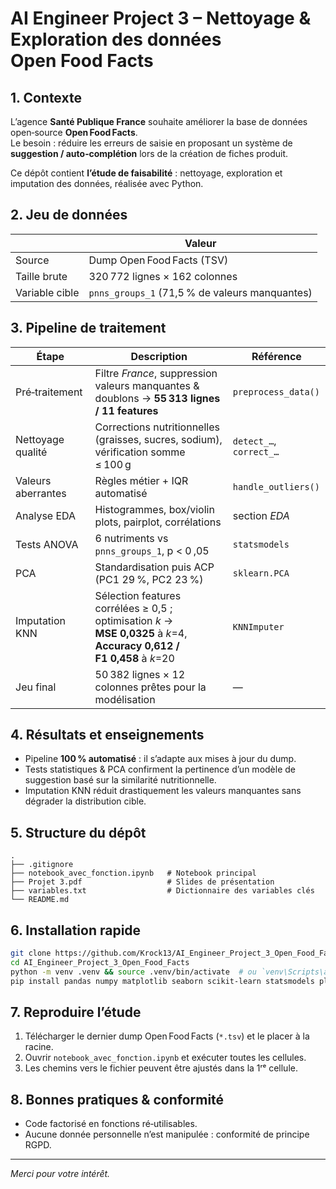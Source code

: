 
# AI Engineer Project 3 – Nettoyage & Exploration des données Open Food Facts

## 1. Contexte

L’agence **Santé Publique France** souhaite améliorer la base de données open‑source **Open Food Facts**.  
Le besoin : réduire les erreurs de saisie en proposant un système de **suggestion / auto‑complétion** lors de la création de fiches produit.

Ce dépôt contient **l’étude de faisabilité** : nettoyage, exploration et imputation des données, réalisée avec Python.

## 2. Jeu de données

| | Valeur |
|---|---|
| Source | Dump Open Food Facts (TSV) |
| Taille brute | 320 772 lignes × 162 colonnes |
| Variable cible | `pnns_groups_1` (71,5 % de valeurs manquantes) |

## 3. Pipeline de traitement

| Étape | Description | Référence |
|-------|-------------|-----------|
| Pré‑traitement | Filtre *France*, suppression valeurs manquantes & doublons → **55 313 lignes / 11 features** | `preprocess_data()` |
| Nettoyage qualité | Corrections nutritionnelles (graisses, sucres, sodium), vérification somme ≤ 100 g | `detect_…`, `correct_…` |
| Valeurs aberrantes | Règles métier + IQR automatisé | `handle_outliers()` |
| Analyse EDA | Histogrammes, box/violin plots, pairplot, corrélations | section *EDA* |
| Tests ANOVA | 6 nutriments vs `pnns_groups_1`, p \< 0 ,05 | `statsmodels` |
| PCA | Standardisation puis ACP (PC1 29 %, PC2 23 %) | `sklearn.PCA` |
| Imputation KNN | Sélection features corrélées ≥ 0,5 ; optimisation *k* → **MSE 0,0325** à _k_=4, **Accuracy 0,612 / F1 0,458** à _k_=20 | `KNNImputer` |
| Jeu final | 50 382 lignes × 12 colonnes prêtes pour la modélisation | — |

## 4. Résultats et enseignements

* Pipeline **100 % automatisé** : il s’adapte aux mises à jour du dump.  
* Tests statistiques & PCA confirment la pertinence d’un modèle de suggestion basé sur la similarité nutritionnelle.  
* Imputation KNN réduit drastiquement les valeurs manquantes sans dégrader la distribution cible.  

## 5. Structure du dépôt

```
.
├── .gitignore
├── notebook_avec_fonction.ipynb   # Notebook principal
├── Projet 3.pdf                   # Slides de présentation
├── variables.txt                  # Dictionnaire des variables clés
└── README.md
```

## 6. Installation rapide

```bash
git clone https://github.com/Krock13/AI_Engineer_Project_3_Open_Food_Facts.git
cd AI_Engineer_Project_3_Open_Food_Facts
python -m venv .venv && source .venv/bin/activate  # ou `venv\Scripts\activate` sous Windows
pip install pandas numpy matplotlib seaborn scikit-learn statsmodels plotly
```

## 7. Reproduire l’étude

1. Télécharger le dernier dump Open Food Facts (`*.tsv`) et le placer à la racine.  
2. Ouvrir `notebook_avec_fonction.ipynb` et exécuter toutes les cellules.  
3. Les chemins vers le fichier peuvent être ajustés dans la 1ʳᵉ cellule.

## 8. Bonnes pratiques & conformité

* Code factorisé en fonctions ré‑utilisables.  
* Aucune donnée personnelle n’est manipulée : conformité de principe RGPD.

---

*Merci pour votre intérêt.*  
